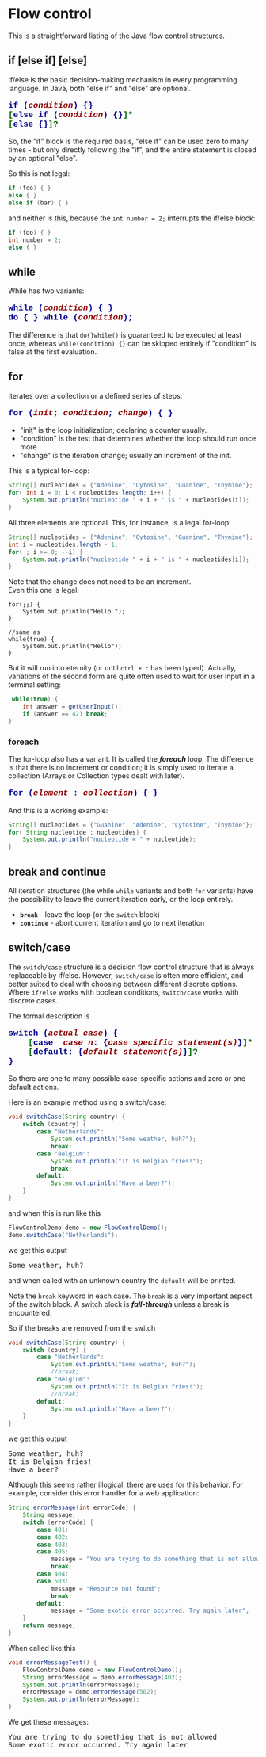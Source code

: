 # Flow control

This is a straightforward listing of the Java flow control structures.

## if [else if] [else]

If/else is the basic decision-making mechanism in every programming language. 
In Java, both "else if" and "else" are optional.

<pre style="color:darkblue;font-weight:bold;font-family:courier;font-size:1.2em;">
if (<span style="color:darkred;font-style:italic;">condition</span>) {} 
<span style="color:darkgreen;">[</span>else if (<span style="color:darkred;font-style:italic;">condition</span>) {}<span style="color:darkgreen;">]*</span>
<span style="color:darkgreen;">[</span>else {}<span style="color:darkgreen;">]?</span>
</pre>

So, the "if" block is the required basis, "else if" can be used zero to many times - but only directly following the "if", and the entire statement is closed by an optional "else".

So this is not legal:

```java
if (foo) { }
else { }
else if (bar) { }
```

and neither is this, because the `int number = 2;` interrupts the if/else block:

```java
if (foo) { }
int number = 2;
else { }
```

## while

While has two variants:

<pre style="color:darkblue;font-weight:bold;font-family:courier;font-size:1.2em;">
while (<span style="color:darkred;font-style:italic;">condition</span>) { } 
do { } while (<span style="color:darkred;font-style:italic;">condition</span>);
</pre>

The difference is that `do{}while()` is guaranteed to be executed at least once, whereas `while(condition) {}` can be skipped entirely if "condition" is false at the first evaluation.

## for

Iterates over a collection or a defined series of steps:

<pre style="color:darkblue;font-weight:bold;font-family:courier;font-size:1.2em;">
for (<span style="color:darkred;font-style:italic;">init</span>; <span style="color:darkred;font-style:italic;">condition</span>; <span style="color:darkred;font-style:italic;">change</span>) { } 
</pre>

- "init" is the loop initialization; declaring a counter usually.
- "condition" is the test that determines whether the loop should run once more
- "change" is the iteration change; usually an increment of the init.

This is a typical for-loop:

```java
String[] nucleotides = {"Adenine", "Cytosine", "Guanine", "Thymine"};
for( int i = 0; i < nucleotides.length; i++) {
    System.out.println("nucleotide " + i + " is " + nucleotides[i]);
}
```

All three elements are optional. This, for instance, is a legal for-loop:

```java
String[] nucleotides = {"Adenine", "Cytosine", "Guanine", "Thymine"};
int i = nucleotides.length - 1;
for( ; i >= 0; --i) {
    System.out.println("nucleotide " + i + " is " + nucleotides[i]);
}
```

Note that the change does not need to be an increment.  
Even this one is legal:

```
for(;;) {
    System.out.println("Hello ");
}

//same as 
while(true) {
    System.out.println("Hello");
}
```

But it will run into eternity (or until `ctrl + c` has been typed). Actually, variations of the second form 
are quite often used to wait for user input in a terminal setting:

```java
 while(true) {
    int answer = getUserInput();
    if (answer == 42) break;
}
```

### foreach

The for-loop also has a variant. It is called the **_foreach_** loop. The difference is that there is no increment or condition; it is simply used to iterate a collection (Arrays or Collection types dealt with later).

<pre style="color:darkblue;font-weight:bold;font-family:courier;font-size:1.2em;">
for (<span style="color:darkred;font-style:italic;">element</span> : <span style="color:darkred;font-style:italic;">collection</span>) { } 
</pre>

And this is a working example:

```java
String[] nucleotides = {"Guanine", "Adenine", "Cytosine", "Thymine"};
for( String nucleotide : nucleotides) {
    System.out.println("nucleotide = " + nucleotide);
}
```


## break and continue

All iteration structures (the while `while` variants and both `for` variants) have the possibility to leave the current iteration early, or the loop entirely.

- **`break`** - leave the loop (or the `switch` block)
- **`continue`** - abort current iteration and go to next iteration


## switch/case

The `switch/case` structure is a decision flow control structure that is always replaceable by if/else. However, 
`switch/case` is often more efficient, and better suited to deal with choosing between different discrete options.
Where `if/else` works with boolean conditions, `switch/case` works with discrete cases.

The formal description is

<pre style="color:darkblue;font-weight:bold;font-family:courier;font-size:1.2em;">
switch (<span style="color:darkred;font-style:italic;">actual case</span>) {
    <span style="color:darkgreen;">[</span>case <span style="color:darkred;font-style:italic;"> case n</span>: {<span style="color:darkred;font-style:italic;">case specific statement(s)</span>}<span style="color:darkgreen;">]*</span>
    <span style="color:darkgreen;">[</span>default: {<span style="color:darkred;font-style:italic;">default statement(s)</span>}<span style="color:darkgreen;">]?</span>
}
</pre>

So there are one to many possible case-specific actions and zero or one default actions. 

Here is an example method using a switch/case:

```java
void switchCase(String country) {
    switch (country) {
        case "Netherlands":
            System.out.println("Some weather, huh?");
            break;
        case "Belgium":
            System.out.println("It is Belgian fries!");
            break;
        default:
            System.out.println("Have a beer?");
    }
}
```

and when this is run like this

```java
FlowControlDemo demo = new FlowControlDemo();
demo.switchCase("Netherlands");
```

we get this output

<pre class="console_out">
Some weather, huh?
</pre>

and when called with an unknown country the `default` will be printed.

Note the `break` keyword in each case. The `break` is a very important aspect of the switch block. 
A switch block is **_fall-through_** unless a break is encountered.

So if the breaks are removed from the switch


```java
void switchCase(String country) {
    switch (country) {
        case "Netherlands":
            System.out.println("Some weather, huh?");
            //break;
        case "Belgium":
            System.out.println("It is Belgian fries!");
            //break;
        default:
            System.out.println("Have a beer?");
    }
}
```

we get this output

<pre class="console_out">
Some weather, huh?
It is Belgian fries!
Have a beer?
</pre>

Although this seems rather illogical, there are uses for this behavior. For example, consider this error
handler for a web application:

```java
String errorMessage(int errorCode) {
    String message;
    switch (errorCode) {
        case 401:
        case 402:
        case 403:
        case 405:
            message = "You are trying to do something that is not allowed";
            break;
        case 404:
        case 503:
            message = "Resource not found";
            break;
        default:
            message = "Some exotic error occurred. Try again later";
    }
    return message;
}
```

When called like this

```java
void errorMessageTest() {
    FlowControlDemo demo = new FlowControlDemo();
    String errorMessage = demo.errorMessage(402);
    System.out.println(errorMessage);
    errorMessage = demo.errorMessage(502);
    System.out.println(errorMessage);
}
```

We get these messages: 

<pre class="console_out">
You are trying to do something that is not allowed
Some exotic error occurred. Try again later
</pre>


